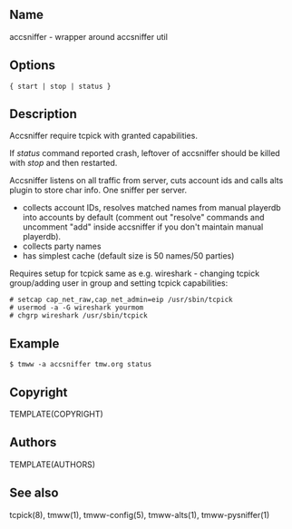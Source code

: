 Name
----
accsniffer - wrapper around accsniffer util

Options
-------

    { start | stop | status }

Description
-----------
Accsniffer require tcpick with granted capabilities.

If _status_ command reported crash, leftover of accsniffer should be killed
with _stop_ and then restarted.

Accsniffer listens on all traffic from server, cuts account ids and calls alts
plugin to store char info. One sniffer per server.

- collects account IDs, resolves matched names from manual playerdb into
  accounts by default (comment out "resolve" commands and uncomment "add"
  inside accsniffer if you don't maintain manual playerdb).
- collects party names
- has simplest cache (default size is 50 names/50 parties)

Requires setup for tcpick same as e.g. wireshark - changing tcpick
group/adding user in group and setting tcpick capabilities:

    # setcap cap_net_raw,cap_net_admin=eip /usr/sbin/tcpick
    # usermod -a -G wireshark yourmom
    # chgrp wireshark /usr/sbin/tcpick

Example
-------

    $ tmww -a accsniffer tmw.org status

Copyright
---------
TEMPLATE(COPYRIGHT)

Authors
-------
TEMPLATE(AUTHORS)

See also
--------
tcpick(8), tmww(1), tmww-config(5), tmww-alts(1), tmww-pysniffer(1)

